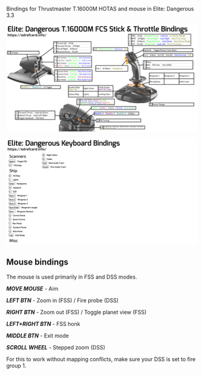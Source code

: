 Bindings for Thrustmaster T.16000M HOTAS and mouse in Elite: Dangerous 3.3

![T.16000M HOTAS bindings](https://github.com/Adasha/ed-t16000m/blob/master/EDRefCard/hatxsk-t16000mfcs.jpg)

![Keyboard bindings](https://github.com/Adasha/ed-t16000m/blob/master/EDRefCard/hatxsk-keyboard.jpg)


## Mouse bindings
The mouse is used primarily in FSS and DSS modes.

***MOVE MOUSE*** - Aim

***LEFT BTN*** - Zoom in (FSS) / Fire probe (DSS)

***RIGHT BTN*** - Zoom out (FSS) / Toggle planet view (FSS)

***LEFT+RIGHT BTN*** - FSS honk

***MIDDLE BTN*** - Exit mode

***SCROLL WHEEL*** - Stepped zoom (DSS)

For this to work without mapping conflicts, make sure your DSS is set to fire group 1.
